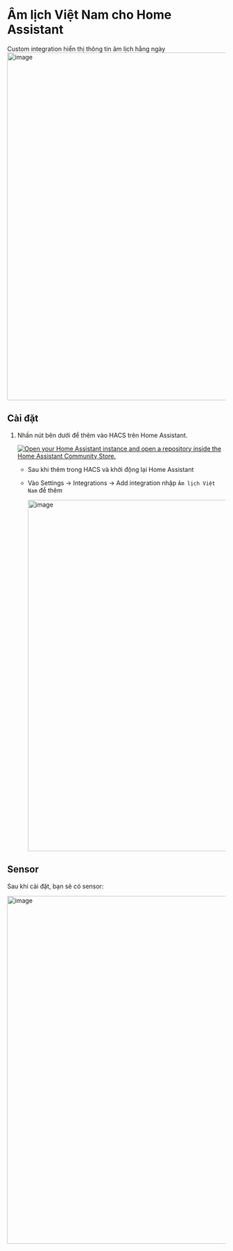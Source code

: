 # Âm lịch Việt Nam cho Home Assistant

Custom integration hiển thị thông tin âm lịch hằng ngày
<img width="733" height="802" alt="image" src="https://github.com/user-attachments/assets/e6bcaf30-2ee2-4930-8194-5447d28efb30" />



## Cài đặt


1. Nhấn nút bên dưới để thêm vào HACS trên Home Assistant.

   [![Open your Home Assistant instance and open a repository inside the Home Assistant Community Store.](https://my.home-assistant.io/badges/hacs_repository.svg)](https://my.home-assistant.io/redirect/hacs_repository/?owner=khaisilk1910&repository=am-lich-viet-nam&category=integration)

   - Sau khi thêm trong HACS và khởi động lại Home Assistant
     
   - Vào Settings -> Integrations -> Add integration nhập `Âm lịch Việt Nam` để thêm
  
     <img width="633" height="810" alt="image" src="https://github.com/user-attachments/assets/6d1baaaf-444f-4405-8559-1a78cccfb672" />


## Sensor

Sau khi cài đặt, bạn sẽ có sensor:

<img width="733" height="802" alt="image" src="https://github.com/user-attachments/assets/78d81e97-8391-4512-bafb-bff8b34b26f8" />


